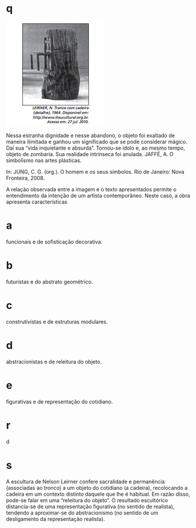 # q
![](5f0aab21-e3f7-7a58-1c95-20da2f41b4d2.png)

Nessa estranha dignidade e nesse abandono, o objeto foi exaltado de maneira ilimitada e ganhou um significado que se pode considerar mágico. Daí sua “vida inquietante e absurda”. Tornou-se ídolo e, ao mesmo tempo, objeto de zombaria. Sua realidade intrínseca foi anulada. JAFFÉ, A. O simbolismo nas artes plásticas.

In: JUNG, C. G. (org.). O homem e os seus símbolos. Rio de Janeiro: Nova Fronteira, 2008.

A relação observada entre a imagem e o texto apresentados permite o entendimento da intenção de um artista contemporâneo. Neste caso, a obra apresenta características

# a
funcionais e de sofisticação decorativa.

# b
futuristas e do abstrato geométrico.

# c
construtivistas e de estruturas modulares.

# d
abstracionistas e de releitura do objeto.

# e
figurativas e de representação do cotidiano.

# r
d

# s
A escultura de Nelson Leirner confere sacralidade e permanência (associadas ao tronco) a um objeto do cotidiano (a cadeira), recolocando a cadeira em um contexto distinto daquele que lhe é habitual. Em razão disso, pode-se falar em uma “releitura do objeto”. O resultado escultórico distancia-se de uma representação figurativa (no sentido de realista), tendendo a aproximar-se do abstracionismo (no sentido de um desligamento da representação realista).
